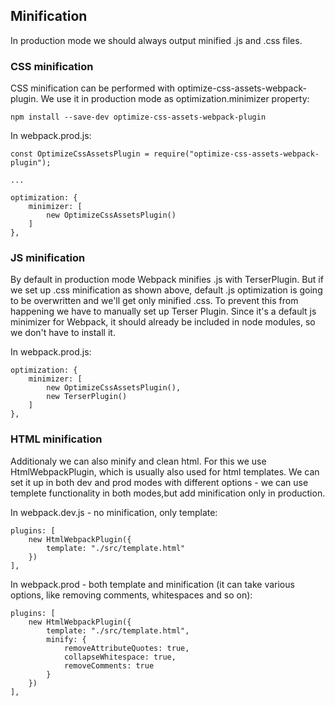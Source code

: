 ## Minification

In production mode we should always output minified .js and .css files.

### CSS minification

CSS minification can be performed with optimize-css-assets-webpack-plugin. We use it in production mode as optimization.minimizer property:

    npm install --save-dev optimize-css-assets-webpack-plugin

In webpack.prod.js:

    const OptimizeCssAssetsPlugin = require("optimize-css-assets-webpack-plugin");

    ...

    optimization: {
        minimizer: [
            new OptimizeCssAssetsPlugin()
        ]
    },

### JS minification

By default in production mode Webpack minifies .js with TerserPlugin. But if we set up .css minification as shown above, default .js optimization is going to be overwritten and we'll get only minified .css. To prevent this from happening we have to manually set up Terser Plugin. Since it's a default js minimizer for Webpack, it should already be included in node modules, so we don't have to install it.

In webpack.prod.js:

    optimization: {
        minimizer: [
            new OptimizeCssAssetsPlugin(),
            new TerserPlugin()
        ]
    },

### HTML minification

Additionaly we can also minify and clean html. For this we use HtmlWebpackPlugin, which is usually also used for html templates. We can set it up in both dev and prod modes with different options - we can use templete functionality in both modes,but add minification only in production.

In webpack.dev.js - no minification, only template:

    plugins: [
        new HtmlWebpackPlugin({
            template: "./src/template.html"
        })
    ],

In webpack.prod - both template and minification (it can take various options, like removing comments, whitespaces and so on):

    plugins: [
        new HtmlWebpackPlugin({
            template: "./src/template.html",
            minify: {
                removeAttributeQuotes: true,
                collapseWhitespace: true,
                removeComments: true
            }
        })
    ],